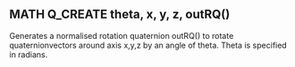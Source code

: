 ## MATH Q_CREATE theta, x, y, z, outRQ()

Generates a normalised rotation quaternion outRQ() to rotate quaternionvectors around axis x,y,z by an angle of theta. Theta is specified in radians.